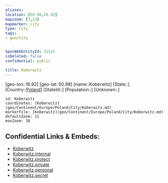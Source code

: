 ```yaml
---
aliases: 
location: [50.98,16.92]
mapzoom: [7,12] 
mapmarker: city 
type: City
tags:
- geo/City


SpocWebEntityId: 31522
isDeleted: false
confidential: public

title: Koberwitz
---
```

[geo-lon::16.92]
[geo-lat::50.98]
[name::Koberwitz]
[State::]
[Country::[Poland](geo/Continent/Europe/Poland.md)]
[StateId::]
[Population::]
[Unknown::]


```leaflet
id: Koberwitz
coordinates: [Koberwitz](geo/Continent/Europe/Poland/City/Koberwitz.md)
markerFile: [Koberwitz](geo/Continent/Europe/Poland/City/Koberwitz.md)
defaultZoom: 11 
maxZoom: 18
```


## Confidential Links & Embeds: 
- [Koberwitz](../../../../../../_public/geo/Continent/Europe/Poland/City/Koberwitz.md) 
- [Koberwitz.internal](../../../../../../_internal/geo/Continent/Europe/Poland/City/Koberwitz.internal.md) 
- [Koberwitz.protect](../../../../../../_protect/geo/Continent/Europe/Poland/City/Koberwitz.protect.md) 
- [Koberwitz.private](../../../../../../_private/geo/Continent/Europe/Poland/City/Koberwitz.private.md) 
- [Koberwitz.personal](../../../../../../_personal/geo/Continent/Europe/Poland/City/Koberwitz.personal.md) 
- [Koberwitz.secret](../../../../../../_secret/geo/Continent/Europe/Poland/City/Koberwitz.secret.md) 
